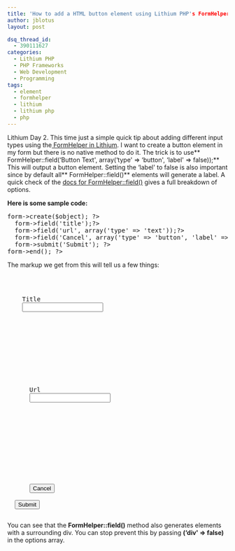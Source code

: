 ```yaml
---
title: 'How to add a HTML button element using Lithium PHP's FormHelper'
author: jblotus
layout: post

dsq_thread_id:
  - 390111627
categories:
  - Lithium PHP
  - PHP Frameworks
  - Web Development
  - Programming
tags:
  - element
  - formhelper
  - lithium
  - lithium php
  - php
---
```

Lithium Day 2. This time just a simple quick tip about adding different input types using the[ FormHelper in Lithium][1]. I want to create a button element in my form but there is no native method to do it. The trick is to use** FormHelper::field(&#8216;Button Text', array(&#8216;type' => &#8216;button', &#8216;label' => false));** This will output a button element. Setting the &#8216;label' to false is also important since by default all** FormHelper::field()** elements will generate a label. A quick check of the [docs for FormHelper::field()][2] gives a full breakdown of options.

<!--more-->

**Here is some sample code:**

<pre class="brush:html"><?=$this->form->create($object); ?>
  <?=$this->form->field('title');?>
  <?=$this->form->field('url', array('type' => 'text'));?>
  <?=$this->form->field('Cancel', array('type' => 'button', 'label' => false)); ?>
  <?=$this->form->submit('Submit'); ?>
<?=$this->form->end(); ?></pre> The markup we get from this will tell us a few things:

<pre class="brush:plain"><form action="/my_controller/some_action" method="post">
  <div>
    <label for="Title">Title</label>
    <input type="text" name="title" id="Title">
  </div></p>



<p>
  <div>
      <label for="Url">Url</label>
      <input type="text" name="url" id="Url">
    </div>
</p>



<p>
  <div>
      <button id="Cancel">Cancel</button>
    </div>  <input type="submit" value="Submit"></form></pre>
  You can see that the <strong>FormHelper::field()</strong> method also generates elements with a surrounding div. You can stop prevent this by passing <strong>(&#8216;div' => false)</strong> in the options array.
</p>

 [1]: http://lithify.me/docs/lithium/template/helper/Form "Lithium FormHelper"
 [2]: http://lithify.me/docs/lithium/template/helper/Form::field() "Lithium FormHelper::field() docs"
